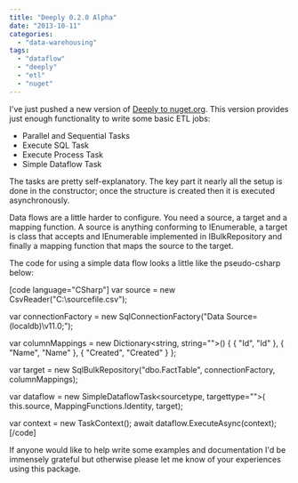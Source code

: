 ```yaml
---
title: "Deeply 0.2.0 Alpha"
date: "2013-10-11"
categories: 
  - "data-warehousing"
tags: 
  - "dataflow"
  - "deeply"
  - "etl"
  - "nuget"
---
```


I've just pushed a new version of [Deeply to nuget.org](https://www.nuget.org/packages/Deeply/). This version provides just enough functionality to write some basic ETL jobs:

- Parallel and Sequential Tasks
- Execute SQL Task
- Execute Process Task
- Simple Dataflow Task

The tasks are pretty self-explanatory. The key part it nearly all the setup is done in the constructor; once the structure is created then it is executed asynchronously.

Data flows are a little harder to configure. You need a source, a target and a mapping function. A source is anything conforming to IEnumerable<T>, a target is class that accepts and IEnumerable<T> implemented in IBulkRepository<T> and finally a mapping function that maps the source<T> to the target<T>.

The code for using a simple data flow looks a little like the pseudo-csharp below:

\[code language="CSharp"\] var source = new CsvReader("C:\\sourcefile.csv");

var connectionFactory = new SqlConnectionFactory("Data Source=(localdb)\\v11.0;");

var columnMappings = new Dictionary<string, string="">() { { "Id", "Id" }, { "Name", "Name" }, { "Created", "Created" } };

var target = new SqlBulkRepository("dbo.FactTable", connectionFactory, columnMappings);

var dataflow = new SimpleDataflowTask<sourcetype, targettype="">( this.source, MappingFunctions.Identity, target);

var context = new TaskContext(); await dataflow.ExecuteAsync(context); \[/code\]

If anyone would like to help write some examples and documentation I'd be immensely grateful but otherwise please let me know of your experiences using this package.
